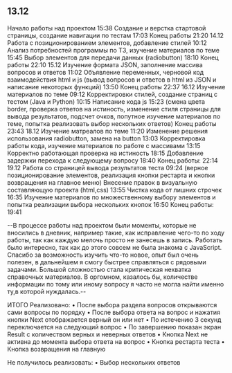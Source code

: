<h2>13.12</h2>
  Начало работы над проектом 15:38 
  Создание и верстка стартовой страницы, создание навигации по тестам 17:03
  Конец работы 21:20
14.12
  Работа с позиционированием элементов, добавление стилей 10:12
  Анализ потребностей программы по ТЗ, изучение материалов по теме 15:45
  Выбор элементов для передачи данных (radiobutton) 18:10
  Конец работы 22:10
15.12
  Изучение формата JSON, заполнение массива вопросов и ответов 11:02
  Объявление переменных, черновой код взаимодействия html и js
  (вывод вопросов и ответов в html из JSON и написание некоторых функций) 13:50
  Конец работы 22:37
16.12
  Изучение материалов по теме 09:12
  Корректировки стилей, создание страниц с тестом (Java и Python) 10:15
  Написание кода js 15:23
  (смена цвета border, проверка ответов на истиность, изменение стиля страницы для вывода результатов, подсчет очков,
  попутное изучение материалов по теме, попытка реализовать выбор нескольких ответов)
  Конец работы 23:43
18.12
  Изучение матреалов по теме 11:20
  Изменение решения использования radiobutton, замена на button 13:03
  Корректировка работы кода, изучение материалов по работе с массивами 13:15
  Корректно работающая проверка на истиность 18:15
  Добавление задержки перехода к следующему вопросу 18:40
  Конец работы: 22:14
19.12
  Работа со страницей вывода результатов теста 09:24
  (верное позиционирование элементов, реализация кнопки рестарта и кнопки возвращения на главное меню)
  Внесение правок в визуальную составляющую проекта (html,css) 13:55
  Чистка кода от лишних строчек 16:35
  Изучение материалов по множественному выбору элементов и попытка реализации выбора нескольких кнопок 16:50
  Конец работы: 19:41
  
--В процессе работы над проектом были моменты, которые не вносились в дневник, например такие, как исправление чего-то по ходу работы, так как каждую мелочь просто не занесешь в запись.
Работать было интересно, так как до этого совсем не была знакома с JavaScript. Спасибо за возможность изучить что-то новое, опыт был очень полезен, в дальнейшем я смогу быстрее справляться с рядовыми задачами.
Большой сложностью стала критическая нехватка справочных материалов. В оргомном, казалось бы, количестве информации по тому или иному вопросу я часто не могла найти именно ту,в которой нуждалась.--

  ИТОГО
  Реализовано: 
  • После выбора раздела вопросов открываются сами вопросы по порядку
  • После выбора ответа на вопрос и нажатия кнопки Next отображается верный он или нет
  • По истечению 3 секунд переключается на следующий вопрос 
  • По завершению показан экран Result с количеством верных и неверных ответов 
  • Кнопка Next не активна до момента выбора ответа на вопрос
  • Кнопка рестарта теста
  • Кнопка возвращения на главную
   
  Не получилось реализовать:
  • Выбор нескольких ответов
